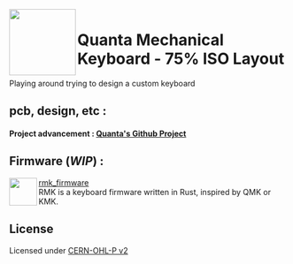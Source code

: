 <img align="left" height="120" src="https://user-images.githubusercontent.com/23436953/179006030-0b7299fd-c3ee-45d5-96cc-7a91a0e0a0a6.png">

# Quanta Mechanical Keyboard - 75% ISO Layout
Playing around trying to design a custom keyboard  

## pcb, design, etc :
#### Project advancement : [Quanta's Github Project](https://github.com/orgs/ObsiLab/projects/2)  

## Firmware (_WIP_) :
<img align="left" height="50" src="https://user-images.githubusercontent.com/23436953/178243491-15feeaaf-8cb2-4e8b-91a6-5bcb316d6a1f.png">

[rmk_firmware](https://github.com/ObsiLab/rmk_firmware)  
RMK is a keyboard firmware written in Rust, inspired by QMK or KMK.
  
  
## License
Licensed under [CERN-OHL-P v2](LICENSE)
